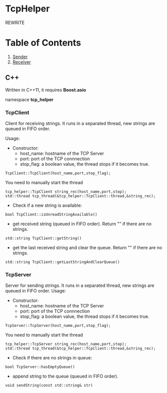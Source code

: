 # TcpHelper

REWRITE

# Table of Contents
1. [Sender](#Python)
2. [Receiver](#c++)


## C++
Written in C++11, it requires __Boost.asio__

namespace __tcp_helper__

### TcpClient
Client for receiving strings. It runs in a separated thread, new strings are queued in FIFO order.

Usage:

- Constructor:
  * host_name: hostname of the TCP Server
  * port: port of the TCP connnection
  * stop_flag: a boolean value, the thread stops if it becomes true.

```
TcpClient::TcpClient(host_name,port,stop_flag);
```

You need to manually start the thread
```
tcp_helper::TcpClient string_rec(host_name,port,stop);
std::thread tcp_thread(&tcp_helper::TcpClient::thread,&string_rec);
```

- Check if a new string is available:
```
bool TcpClient::isUnreadStringAvailable()
```


- get received string (queued in FIFO order). Return "" if there are no strings.
```
std::string TcpClient::getString()
```


- get the last received string and clear the queue. Return "" if there are no strings.
```
std::string TcpClient::getLastStringAndClearQueue()
```

### TcpServer
Server for sending strings. It runs in a separated thread, new strings are queued in FIFO order.
Usage:

- Constructor:
  * host_name: hostname of the TCP Server
  * port: port of the TCP connnection
  * stop_flag: a boolean value, the thread stops if it becomes true.

```
TcpServer::TcpServer(host_name,port,stop_flag);
```

You need to manually start the thread
```
tcp_helper::TcpServer string_rec(host_name,port,stop);
std::thread tcp_thread(&tcp_helper::TcpClient::thread,&string_rec);
```

- Check if there are no strings in queue:
```
bool TcpServer::hasEmptyQueue()
```


- append string to the queue (queued in FIFO order).
```
void sendString(const std::string& str)
```
